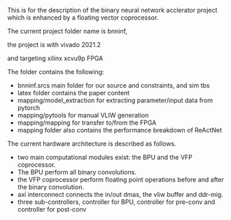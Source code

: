 This is for the description of the binary neural network acclerator project which is enhanced by a floating vector coprocessor.

The current project folder name is bnninf,

the project is with vivado 2021.2 

and targeting xilinx xcvu9p FPGA

The folder contains the following:
- bnninf.srcs main folder for our source and constraints, and sim tbs
- latex folder contains the paper content
- mapping/model_extraction for extracting parameter/input data from pytorch
- mapping/pytools for manual VLIW generation
- mapping/mapping for transfer to/from the FPGA
- mapping folder also contains the performance breakdown of ReActNet

The current hardware architecture is described as follows.
- two main computational modules exist: the BPU and the VFP coprocessor.
- The BPU perform all binary convolutions.
- the VFP coprocessor perform floating point operations before and after the binary convolution.
- axi interconnect connects the in/out dmas, the vliw buffer and ddr-mig.
- three sub-controllers, controller for BPU, controller for pre-conv and controller for post-conv

